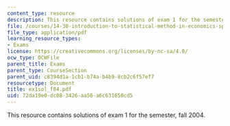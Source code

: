 ```yaml
---
content_type: resource
description: This resource contains solutions of exam 1 for the semester, fall 2004.
file: /courses/14-30-introduction-to-statistical-method-in-economics-spring-2006/72da19e0dc083426aa56a6c631650cd5_ex1sol_f04.pdf
file_type: application/pdf
learning_resource_types:
- Exams
license: https://creativecommons.org/licenses/by-nc-sa/4.0/
ocw_type: OCWFile
parent_title: Exams
parent_type: CourseSection
parent_uid: c8394d1a-1cb1-b74a-b4b9-8cb2c6f57ef7
resourcetype: Document
title: ex1sol_f04.pdf
uid: 72da19e0-dc08-3426-aa56-a6c631650cd5
---
```

This resource contains solutions of exam 1 for the semester, fall 2004.